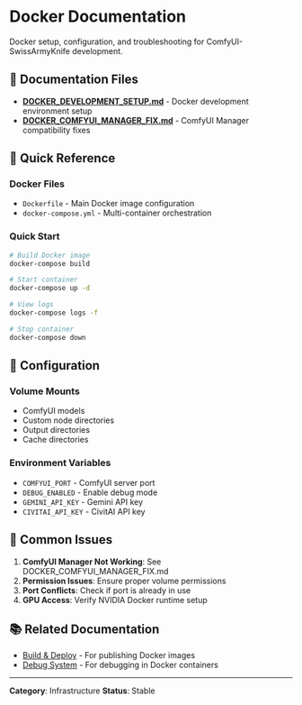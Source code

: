 # Docker Documentation

Docker setup, configuration, and troubleshooting for ComfyUI-SwissArmyKnife development.

## 📄 Documentation Files

- **[DOCKER_DEVELOPMENT_SETUP.md](DOCKER_DEVELOPMENT_SETUP.md)** - Docker development environment setup
- **[DOCKER_COMFYUI_MANAGER_FIX.md](DOCKER_COMFYUI_MANAGER_FIX.md)** - ComfyUI Manager compatibility fixes

## 🎯 Quick Reference

### Docker Files

- `Dockerfile` - Main Docker image configuration
- `docker-compose.yml` - Multi-container orchestration

### Quick Start

```bash
# Build Docker image
docker-compose build

# Start container
docker-compose up -d

# View logs
docker-compose logs -f

# Stop container
docker-compose down
```

## 🔧 Configuration

### Volume Mounts

- ComfyUI models
- Custom node directories
- Output directories
- Cache directories

### Environment Variables

- `COMFYUI_PORT` - ComfyUI server port
- `DEBUG_ENABLED` - Enable debug mode
- `GEMINI_API_KEY` - Gemini API key
- `CIVITAI_API_KEY` - CivitAI API key

## 🐛 Common Issues

1. **ComfyUI Manager Not Working**: See DOCKER_COMFYUI_MANAGER_FIX.md
2. **Permission Issues**: Ensure proper volume permissions
3. **Port Conflicts**: Check if port is already in use
4. **GPU Access**: Verify NVIDIA Docker runtime setup

## 📚 Related Documentation

- [Build & Deploy](../build-deploy/) - For publishing Docker images
- [Debug System](../debug/) - For debugging in Docker containers

---

**Category**: Infrastructure
**Status**: Stable
